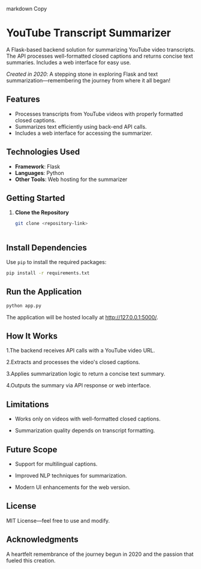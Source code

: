 markdown
Copy
# YouTube Transcript Summarizer  

A Flask-based backend solution for summarizing YouTube video transcripts. The API processes well-formatted closed captions and returns concise text summaries. Includes a web interface for easy use.  

*Created in 2020*: A stepping stone in exploring Flask and text summarization—remembering the journey from where it all began!  

## Features  
- Processes transcripts from YouTube videos with properly formatted closed captions.  
- Summarizes text efficiently using back-end API calls.  
- Includes a web interface for accessing the summarizer.  

## Technologies Used  
- **Framework**: Flask  
- **Languages**: Python  
- **Other Tools**: Web hosting for the summarizer  

## Getting Started  
1. **Clone the Repository**  
   ```bash
   git clone <repository-link>



## Install Dependencies
Use `pip` to install the required packages:
```bash
pip install -r requirements.txt
```

## Run the Application
```bash
python app.py
```
The application will be hosted locally at http://127.0.0.1:5000/.


## How It Works
1.The backend receives API calls with a YouTube video URL.

2.Extracts and processes the video's closed captions.

3.Applies summarization logic to return a concise text summary.

4.Outputs the summary via API response or web interface.

## Limitations
- Works only on videos with well-formatted closed captions.

 - Summarization quality depends on transcript formatting.

## Future Scope
- Support for multilingual captions.

- Improved NLP techniques for summarization.

- Modern UI enhancements for the web version.

## License
MIT License—feel free to use and modify.

## Acknowledgments
A heartfelt remembrance of the journey begun in 2020 and the passion that fueled this creation.



